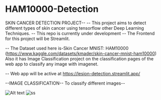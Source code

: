 # HAM10000-Detection
SKIN CANCER DETECTION PROJECT--
-- This project aims to detect different types of skin cancer using tensorflow other Deep Learning Techniques. -- This repo is currently under development -- The Frontend for this project will be Streamlit.

-- The Dataset used here is-Skin Cancer MNIST: HAM10000 (https://www.kaggle.com/datasets/kmader/skin-cancer-mnist-ham10000)
Also it has Image Classification project on the classification pages of the web app to classify any image with imagenet.

-- Web app will be active at https://lesion-detection.streamlit.app/

--IMAGE CLASSIFICATION--
To classify different images--

![Alt text](https://drive.google.com/file/d/1vft6LHzH8j6FV558w91rO52rGH4Qittk/view?usp=sharing)
![ss](https://user-images.githubusercontent.com/73830381/216281216-aab5df4b-c5b0-4845-a9c4-6df5730de602.png)
